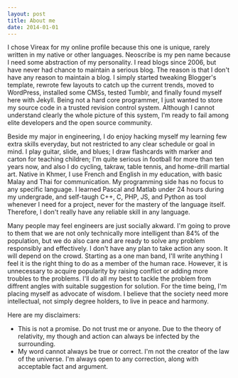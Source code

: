 ```yaml
---
layout: post
title: About me
date: 2014-01-01
---
```


I chose Vireax for my online profile because this one is unique, rarely written in my native or other languages. Neoscribe is my pen name because I need some abstraction of my personality. I read blogs since 2006, but have never had chance to maintain a serious blog. The reason is that I don't have any reason to maintain a blog. I simply started tweaking Blogger's template, rewrote few layouts to catch up the current trends, moved to WordPress, installed some CMSs, tested Tumblr, and finally found myself here with Jekyll. Being not a hard core programmer, I just wanted to store my source code in a trusted revision control system. Although I cannot understand clearly the whole picture of this system, I'm ready to fail among elite developers and the open source community. 

Beside my major in engineering, I do enjoy hacking myself my learning few extra skills everyday, but not restricted to any clear schedule or goal in mind. I play guitar, slide, and blues; I draw flashcards with marker and carton for teaching children; I'm quite serious in football for more than ten years now, and also I do cycling, takraw, table tennis, and home-drill martial art. Native in Khmer, I use French and English in my education, with basic Malay and Thai for communication. My programming side has no focus to any specific language. I learned Pascal and Matlab under 24 hours during my undergrade, and self-taugh C++, C, PHP, JS, and Python as tool whenever I need for a project, never for the mastery of the language itself. Therefore, I don't really have any reliable skill in any language.

Many people may feel engineers are just socially akward. I'm going to prove to them that we are not only technically more intelligent than 84% of the population, but we do also care and are ready to solve any problem responsibly and effectively. I don't have any plan to take action any soon. It will depend on the crowd. Starting as a one man band, I'll write anything I feel it is the right thing to do as a member of the human race. However, it is unnecessary to acquire popularity by raising conflict or adding more troubles to the problems. I'll do all my best to tackle the problem from diffrent angles with suitable suggestion for solution. For the time being, I'm placing myself as advocate of wisdom. I believe that the society need more intellectual, not simply degree holders, to live in peace and harmony. 

Here are my disclaimers:

- This is not a promise. Do not trust me or anyone. Due to the theory of relativity, my though and action can always be infected by the surrounding.
- My word cannot always be true or correct. I'm not the creator of the law of the universe. I'm always open to any correction, along with acceptable fact and argument. 
